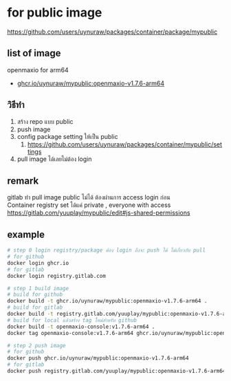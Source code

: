 # for public image

https://github.com/users/uynuraw/packages/container/package/mypublic

## list of image
openmaxio for arm64
- [ghcr.io/uynuraw/mypublic:openmaxio-v1.7.6-arm64](https://github.com/users/uynuraw/packages/container/mypublic/559064904?tag=openmaxio-v1.7.6-arm64)

## วิธีทำ
1. สร้าง repo แบบ public
2. push image
3. config package setting ให้เป็น public
   1. https://github.com/users/uynuraw/packages/container/mypublic/settings
4. pull image ได้เลยไม่ต้อง login

## remark
gitlab ทำ pull image public ไม่ได้ ต้องผ่านการ access login ก่อน  
Container registry set ได้แค่ private , everyone with access  
https://gitlab.com/yuuplay/mypublic/edit#js-shared-permissions

## example
```sh
# step 0 login registry/package ต้อง login ถึงจะ push ได้ ไม่เกี่ยวกับ pull
# for github
docker login ghcr.io
# for gitlab
docker login registry.gitlab.com

# step 1 build image
# build for github
docker build -t ghcr.io/uynuraw/mypublic:openmaxio-v1.7.6-arm64 .
# build for gitlab
docker build -t registry.gitlab.com/yuuplay/mypublic:openmaxio-v1.7.6-arm64 .
# build for local แล้วสร้าง tag ใหม่สำหรับ github
docker build -t openmaxio-console:v1.7.6-arm64 .
docker tag openmaxio-console:v1.7.6-arm64 ghcr.io/uynuraw/mypublic:openmaxio-v1.7.6-arm64

# step 2 push image
# for github
docker push ghcr.io/uynuraw/mypublic:openmaxio-v1.7.6-arm64
# for gitlab
docker push registry.gitlab.com/yuuplay/mypublic:openmaxio-v1.7.6-arm64

```
